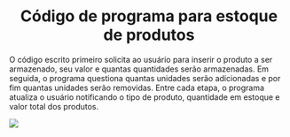 <h1 align="center"><strong> Código de programa para estoque de produtos </h1></strong>

<p>O código escrito primeiro solicita ao usuário para inserir o produto a ser armazenado, seu valor e quantas quantidades serão armazenadas. Em seguida, o programa questiona quantas
unidades serão adicionadas e por fim quantas unidades serão removidas. Entre cada etapa, o programa atualiza o usuário notificando o tipo de produto, quantidade em estoque e valor total dos produtos.</p>
<img src="https://user-images.githubusercontent.com/83680571/191020054-8315a3b9-4423-4f33-838f-5ec0a90bc9b9.png">
